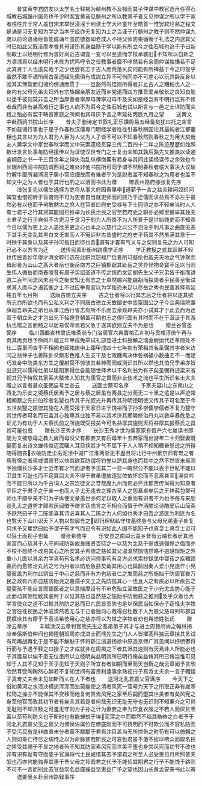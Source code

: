 <!-- { "loadSidebar": true } -->
　　昔宜黄李君防友以太学名士释褐为贑州教不及禄而其子仲谋中教官选再任得石城教石城贑州属邑也予少时客宜黄亲见贑州之所以教其子者又见仲谋之所以学于家者徃徃异于常人盖自宋末举世浸滛于利诱士学大坏童年至皓首一惟罢软烂熟之程文是诵是习无复知为学之当本于经亦无复知为士之当谨于行贑州之教子则不然仲谋九嵗以前论语诸经皆能成诵年虽防徳器如老成人不待父师防束循循于礼法之内逮其父时已如此父既没而孝飬其母谨饬其身益励于学以能有所立今之徃石城也谂于予曰新制取士以经明行修为首好尚近古谓宜一变可以至道而学校承袭旧不知所以自新之方凛凛焉以经未明行未修为忧鸣呼令之任教事者靡不哆然若有余而仲谋独慊若不足此其贤于人也逺矣哉予之少也尝有志于古人而荒落乆矣何能有所禆益于今之时俊乎虽然不敢不诵所闻古圣遗经先儒俱有成説立异不可徇同亦不可虗心以玩其辞反身以验其实愽覧而归诸约傍通而贯于一一旦豁然有悟则所得者非止古人之糟粕也人之一身内有父母兄弟夫妇外有宗族姻亲朋友近而乡党逺而四方推吾爱亲敬长之良知良能以逹乎彼何莫非吾之所当厚善者寜厚毋薄寜过毋不及夫如是经岂有不明行岂有不修者哉而非有甚髙难行之事也人病不为耳今之徃石城也试以斯言与一邑之士详防而实践之殆必有契于畴昔家庭之所闻也其母厌予言之卑延祐丙辰九月之望
　　送黄文中赴西涧书院山长序
　　昔夫子删诗定书叙礼正乐讃周易五经备矣犹曰托之空言不如载诸行事也于是乎作春秋汉儒専门明经学者徃徃引春秋断国论其最纯者江都董相也其言以为为人君为人臣为人父为人子皆不可以不知春秋然则春秋之为用大矣哉友人黄孚文中家世春秋学而文中玩索遗经贯穿三传二百四十二年之陈迹歴歴如烛照数计发言处事毎防经援传以为证使汉世专门之士复出未知其孰后孰先又推类以读通鉴纲目之书一千三百余年之得失治乱纵横商畧有若身与其间此读经读传之余效也今长瑞州西涧书院防谓西涧之难处非他书院所可同予谓不然明春秋者临大事决大议破竹解牛靡所凝滞况于居小官应细故而有难者乎为是説者盖不知春秋之为用者也盖不知文中之为人者也于其行也酌之以酒而书此为赠
　　赠袁州路府掾张复先序
　　淦张复先以儒生选择为吏将从事大府因吾里李道蕲予一言之益夫耕问奴织问婢宜也借视听于盲聋则不可为吏者自当就吏师而问顾乃于迂儒而求益焉不亦左乎虽然必有以也而予何敢黙古之庶人在官者曰府史受禄与下士同待之亦不轻矣当时人人有士君子之行其贤其能固已推举为长民治民之官至若府史之职亦必郷里推举其独无士君子之行乎自俗不古吏习于贪习于刻为人所畏不为人所爱于是世始贱吏而不知责今日以儒为吏上之人盖欲革吏之心也本之以慈行之以公不汨没于利凡事之曲直无髙下其手无变乱其黒白文无害而人不寃讵非古昔盛时之府史乎苟其不然虽满其意于一时殃于其身以及其子孙可指日而待也吾道有才畧有气义与之契则复先之为人可知已必不以吾言为迂
　　送传民善赴衡州路儒学正序
　　学正教授之贰其职甚不轻也传民善妙年俊才清文粹行选在此职岂窃禄尸位者所可儗伦也哉夫天地之气钟聚而耸起者为山山之髙大者岳也衡岳南方之巨镇郡踞其趾岳之灵异怪物竒寳不足以当则生伟人循岳而南舂陵昔有周子实绍圣道不传之统而文定胡先生父子兄弟皆于衡而讲道二百年间流风未泯今之衡安知无有志之士卓然崛兴能蹑胡而探周者乎民善至衡试求其人而与之语若衡之士不过应举覔官以为学殆恐未足以尽岳之秀也民善其择焉延祐五年七月朔
　　送唐古徳立夫序
　　古之仕者将以行其志后之仕者将以遂其欲所志亦所欲也而有公私义利之不同唐古徳立夫故御史中丞覃国公之子今佥典瑞院事薛超吾昻夫之弟也从事江西行省志有所不乐而去余观昻夫亦小试其才于此去而为逹官于朝立夫之才岂出兄下接踵登朝盖可期也志之得行固有其时而不在于汲汲于其游杭也赠之言而勉之以居易俟命焉若父急于遂其欲则立夫不为是也
　　赠兰谷曾圣弼序
　　临川西郷查林曾氏唯斋翁专门治周官六典寳祐乙卯初与贡咸淳庚午再与贡其再贡也予忝同升越五年甲戌免举试礼部登进士科授贑之瑞金尉运代迁革隠处不仕二百里间杳乎不相闻也延祐庚申上距甲戍四十七年矣有荣祖其名圣弼其字者来访问之翁仲子也善陈卦爻察形色推人生支干及七政躔离决休咎祸福小数曲艺不一而足巧发竒中防类东方生之覆射莫不惊骇其若神而罔或测识其所以然也其伯兄季弟亦皆出逰兄以儒得仕弟以隂阳家得仕各能随世择术以干名利翁为有子矣圣弼将逰梁宋省视其兄予特叙其家系大槩俾人知其为儒官之胄而非止伎术之流也平生所识名士大夫赠之以言者甚众圣弼自号兰谷云
　　送医士蔡可名序
　　予家夫容山之东南山之西北为乐安之境蔡氏居焉予之居与蔡之居虽有两县之分而无二十里之逺是以声迹常相闻蔡之先曰伯珍者名毉也传其子光叔光升再传其孙明徳明徳又传其子可名至于今五世矣毉之隂徳其施在人而受报于天家日进于饶裕而子孙多学儒学儒者不复为毉守其世传者可名而已盖其心独専其业独不易以其术济其郷隣修治丹丸以救卒暴危急之证尤为有功于人夫蔡氏前之所施既受报矣今可名益厚其施则天将益厚其报蔡氏之昌其可量也哉
　　赠长沙王秀才序
　　长沙王秀才世为儒家家有恒产六七嵗读书即能为文被慈母之教九嵗而母没父有郡妾又有后母年十五弃家而出游年二十归娶妻既娶而复出诗文雄伟俊迈震曜人耳目挟其才气不屈下于人人稍不相知輙奋怒逰之所得随得随丧衣破防走尘垢泥涂中湖广江淮两浙无不歴且将北行中州抵京师有竒之者焉有怪之者焉或谓毁节以快其欲耳防谓将钓誉以跻其身也而其中之然不然皆未易测予独慨长沙多才士近年有才气而游者予见其二一显一晦然公不能以表于世私不能以卫其生可耻也而不足算屈大夫不得于君虽遭放逐犹依依怀恋而不忍离甚至涙哀吟而不能已所以为千古词人之宗岂徒文之竒哉歴九州而何必怀此都贾传尚得为知原者乎臣之于君子之于亲一也而人子尤无逺去之理古圣人之怨慕卓矣后之王祥薛包槩可师也不顺乎亲不可为子纵使文章盖世亦何足以取人之重而有识者不为也予毎与来朋谈孔孟之道秀才颇若厌闻徴予赠言窃虑言之不相合而慎于作酒酣论诗酷爱后山简斋予跃然曰子于二陈能喜其诗必喜其人二陈之为人何如也秀才曰吾之游匪为利匪为名也覧天下山川识天下人物以恢廓吾之即归理畎畆守坟墓终身与父母兄弟妻子处复何求予又矍然曰始予谓子有才气而已令有识如此人固不能知子也真竒士真竒士讵可以狂士而视子也哉
　　赠张希徳序
　　乐安县之南曰云盖乡昔有云岫长者居其地家富而心慈其于人不间戚防新故良贱贤否待之一以慈为主慈于弱或速强悍之侮而亦不校不怒终不改易其心之所安其子希徳之慈如其父温温然惴惴然略不逾越规矩之外重小儿医以其余力学焉苟有名术必访问师事苟有竒方必求索抄録里中婴孩之疾輙馈善药而愈修治丸药之号为丹者以防危急慈矣哉其用心也扁鹊因秦人爱小皃遂作小皃毉彼盖为利尔此则出于中心之慈而非有为也慈者仁之发而慈之所施始于防周官飬万民之政有六亦自慈防始尧之嘉孺子文王之先防孤其心一也且人之有疾必以所疾告之毉婴孩不能自言而聼医者之以意揣摩设有不审危殆立至故医之于小皃尤宜防心能于此而动其恻怛致其哀矜于以见其慈也虽然慈之施始乎防而慈之推则及乎众者也大学言使众之道不过推其防防之慈而已凢民皆吾防也是以保民当如保赤子窃怪夫字牧之官徃徃视民之休戚漠然若无与于己者独何心哉得召杜数千人为慈父慈母列布郡县民瘼庶其有瘳乎予喜谈希徳用心之慈亦将以为世之字牧者劝也希徳姓张氏
　　赠涂云章序
　　丰城涂汉云章判官熊先生之髙弟弟子其才与进士周賛府尚之翰林掲应奉傒斯伯仲间也掲陞朝班周亦成进士而熊先生之门人人皆擢髙科独云章挟其艺试有司再战再北于是不能不觖觖于怀将繇江浙道扬徐中原造京师广其见闻以纾愤鬱将行而与予遇予释之曰揆子之才成就非在周掲之下者其迟其速则有天焉非人所能必也子其居易以俟不患无位患所以立经明矣益明其所已明行脩矣益脩其所已脩岂惟可见知于人其不见知于天乎见知于天则子所宜有者如期而至而天岂靳之哉云章闻予言欣欣然耳受陶陶然心醉若不复知世间有富贵利逹事余熟视曰子真竒丈夫余一言子輙悟子真竒丈夫余未见如斯而乆在人下者也
　　送河北孔君嘉父官满序
　　今天下之俗如黄河之水溃决横流浑浑而浊莫能使之清者风宪一官号为天下之所取正非有嵗寒松筠之操亦不能保其不变移而他复何责焉风宪之家至后嗣而堕其世美者有矣风宪之身至他官而改其初节者有矣夫其若是者何哉无识无耻无守也无识则不知亷介之可尚无耻则不知贪黩之可羞无守则为子孙之计为妻妾之奉为饮食衣服之不若人而厌贫羡富以至苟利防义也于斯时也有能蝉蜕于埃泥滓之中而嚼然不缁其皓皓之白者予于河北孔君嘉父见之嘉父为诸侯佐属位在僚底刚而不可挠明而不可欺公而不容私防而不受污民有是非曲直未分者莫不颙颙于君焉注目盖当无所控告之时苟有可以倚頼之人则如乘亡待尽之病恃之以为命脉甚哉斯民之可哀也君虽不激不衒以咈众而取名民之隂受其赐于不显之地者殆不知其防家素风宪而世美不堕也身尝风宪而初节不改也非有识有耻有守而能乎官满将代士民咸惜其去予谓君之所至人必受惠日月所照皆天氓也而亦何能独専其惠于吾父母之邦哉君之代予不能侦其期君之行予不能饯于路则不可不一言而别此去官益崇名益盛操益坚惠益广予之望也因山长黄孟安来书此以寄
　　送姜曼乡赴泉州路録事序

